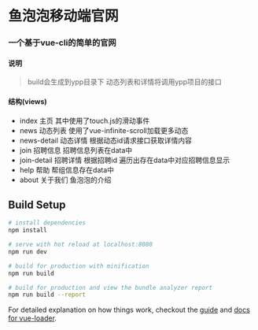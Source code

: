 # 鱼泡泡移动端官网

### 一个基于vue-cli的简单的官网

#### 说明
> build会生成到ypp目录下 动态列表和详情将调用ypp项目的接口

#### 结构(views)
- index 主页 其中使用了touch.js的滑动事件
- news 动态列表 使用了vue-infinite-scroll加载更多动态
- news-detail 动态详情 根据动态id请求接口获取详情内容
- join 招聘信息 招聘信息列表在data中
- join-detail 招聘详情 根据招聘id 遍历出存在data中对应招聘信息显示
- help 帮助 帮组信息存在data中
- about 关于我们 鱼泡泡的介绍

## Build Setup

``` bash
# install dependencies
npm install

# serve with hot reload at localhost:8080
npm run dev

# build for production with minification
npm run build

# build for production and view the bundle analyzer report
npm run build --report
```

For detailed explanation on how things work, checkout the [guide](http://vuejs-templates.github.io/webpack/) and [docs for vue-loader](http://vuejs.github.io/vue-loader).
